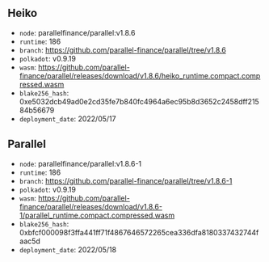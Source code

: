 ## Heiko

- `node`: parallelfinance/parallel:v1.8.6
- `runtime`: 186
- `branch`: https://github.com/parallel-finance/parallel/tree/v1.8.6
- `polkadot`: v0.9.19
- `wasm`: https://github.com/parallel-finance/parallel/releases/download/v1.8.6/heiko_runtime.compact.compressed.wasm
- `blake256_hash`: 0xe5032dcb49ad0e2cd35fe7b840fc4964a6ec95b8d3652c2458dff21584b56679
- `deployment_date`: 2022/05/17

## Parallel

- `node`: parallelfinance/parallel:v1.8.6-1
- `runtime`: 186
- `branch`: https://github.com/parallel-finance/parallel/tree/v1.8.6-1
- `polkadot`: v0.9.19
- `wasm`: https://github.com/parallel-finance/parallel/releases/download/v1.8.6-1/parallel_runtime.compact.compressed.wasm
- `blake256_hash`: 0xbfcf000098f3ffa441ff71f4867646572265cea336dfa8180337432744faac5d
- `deployment_date`: 2022/05/18
